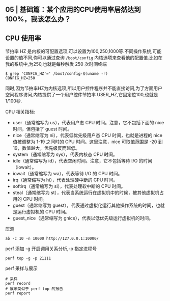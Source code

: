 05 | 基础篇：某个应用的CPU使用率居然达到100%，我该怎么办？
----

CPU 使用率
--

节拍率 HZ 是内核的可配置选项,可以设置为100,250,1000等.不同操作系统,可能设置的值不同,你可以通过查询 
`/boot/config` 内核选项来查看他的配置值.比如在我的系统中,为250,也就是每秒触发 250 次时间终端

    $ grep 'CONFIG_HZ'=' /boot/config-$(uname -r)
    CONFIG_HZ=250

同时,因为节拍率HZ为内核选项,所以用户控件程序并不能直接访问,为了方面用户空间程序访问,内核提供了一个用户控件节拍率 USER_HZ,它固定位100,也就是 1/100秒.


CPU 相关指标:

* user（通常缩写为 us），代表用户态 CPU 时间。注意，它不包括下面的 nice 时间，但包括了 guest 时间。
* nice（通常缩写为 ni），代表低优先级用户态 CPU 时间，也就是进程的 nice 值被调整为 1-19 之间时的 CPU 时间。这里注意，nice 可取值范围是 -20 到 19，数值越大，优先级反而越低。
* system（通常缩写为 sys），代表内核态 CPU 时间。
* idle（通常缩写为 id），代表空闲时间。注意，它不包括等待 I/O 的时间（iowait）。
* iowait（通常缩写为 wa），代表等待 I/O 的 CPU 时间。
* irq（通常缩写为 hi），代表处理硬中断的 CPU 时间。
* softirq（通常缩写为 si），代表处理软中断的 CPU 时间。
* steal（通常缩写为 st），代表当系统运行在虚拟机中的时候，被其他虚拟机占用的 CPU 时间。
* guest（通常缩写为 guest），代表通过虚拟化运行其他操作系统的时间，也就是运行虚拟机的 CPU 时间。
* guest_nice（通常缩写为 gnice），代表以低优先级运行虚拟机的时间。



压测

    ab -c 10 -n 10000 http://127.0.0.1:10000/

perf 添加 -g 开启调用关系分析,-p 指定进程号

    perf top -g -p 21111


perf 采样与展示

    # 采样
    perf record
    # 展示类似于 perf top 的报告 
    perf report